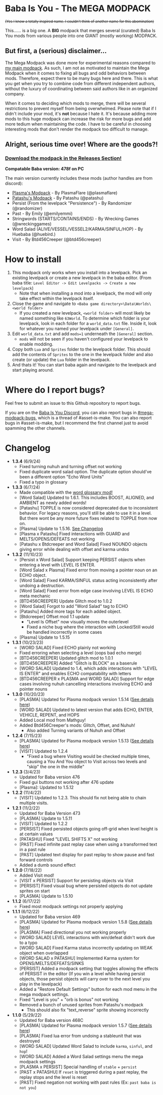 
# Baba Is You - The MEGA MODPACK

<sub>~~(Yes I know a totally inspired name. I couldn't think of another name for this abomination)~~<sub>


This...... is a big one. A **BIG** modpack that merges several (curated) Baba Is You mods from various people into one GIANT (mostly working) MODPACK.

## But first, a (serious) disclaimer...

The Mega Modpack was done more for experimental reasons compared to [my main modpack](https://github.com/PlasmaFlare/plasma-baba-mods). As such, I am not as motivated to maintain the Mega Modpack when it comes to fixing all bugs and odd behaviors between mods. Therefore, expect there to be many bugs here and there. This is what you get when you try to combine code from different independent authors, without the luxury of coordinating between said authors like in an organized company.

When it comes to deciding which mods to merge, there will be several restrictions to prevent myself from being overwhelmed. Please note that if I didn't include your mod, it's **not** because I hate it. It's because adding more mods to this huge modpack can increase the risk for more bugs and add more tedium when maintaining the code. I have to be careful in choosing interesting mods that don't render the modpack too difficult to manage.


## Alright, serious time over! Where are the goods?!
### [Download the modpack in the Releases Section!](https://github.com/PlasmaFlare/baba-mega-modpack/releases)

**Compatable Baba version: 478f on PC**


The main version currently includes these mods (author handles are from discord):

- [Plasma's Modpack](https://github.com/PlasmaFlare/plasma-baba-mods) - By PlasmaFlare (@plasmaflare)
- [Patashu's Modpack](https://github.com/Patashu/Baba-is-You-Pata-Redux-Mods) - By Patashu (@patashu)
- Persist (From the levelpack "Persistence") - By Randomizer (@randomizer)
- Past - By Emily (@emilyemmi)
- Stringwords (STARTS/CONTAINS/ENDS) - By Wrecking Games (@wreckinggames)
- Word Salad (ALIVE/VESSEL/VESSEL2/KARMA/SINFUL/HOP) - By Huebaba (@huebird.)
- Visit - By Btd456Creeper (@btd456creeper)

# How to install
1. This modpack only works when you install into a levelpack. Pick an existing levelpack or create a new levelpack in the baba editor. (From baba title: `Level Editor -> Edit Levelpacks -> Create a new levelpack`)
    - Note that when installing a mod into a levelpack, the mod will only take effect within the levelpack itself.
2. Close the game and navigate to `<Baba game directory>\Data\Worlds\<world folder>`
    - If you created a new levelpack, `<world folder>` will most likely be named something like `63World`. To determine which folder is your levelpack, look in each folder for a `world_data.txt` file. Inside it, look for whatever you named your levelpack under `[General]`.
3. Edit `world_data.txt` and add `mods=1` underneath the `[General]` section.
    - `mods` will not be seen if you haven't configured your levelpack to enable modding.
4. Copy both `Lua` and `Sprites` folder to the levelpack folder. This should add the contents of `Sprites` to the one in the levelpack folder and also create (or update) the `Lua` folder in the levelpack.
5. And thats it! You can start baba again and navigate to the levelpack and start playing around.

# Where do I report bugs?
Feel free to submit an issue to this Github repository to report bugs.


If you are on the [Baba Is You Discord](https://discord.gg/GGbUUse), you can also report bugs in [#mega-modpack-bugs](https://discord.com/channels/556333985882439680/971375736713773076), which is a thread of #asset-is-make. You can also report bugs in #asset-is-make, but I recommend the first channel just to avoid spamming the other channels.



# Changelog
- **1.3.4** (6/9/24)
  - Fixed turning nuhuh and turning offset not working
  - Fixed duplicate word salad option. The duplicate option should've been a different option "Echo Word Units"
  - Fixed a typo in glossary
- **1.3.3** (6/7/24)
  - Made compatible with the [word glossary mod!](https://github.com/PlasmaFlare/baba-word-glossary)
  - [Word Salad] Updated to 1.6.1. This includes BOOST, ALIGNED, and AMBIENT as newly added words!
  - [Patashu] TOPPLE is now considered deprecated due to inconsistent behavior. For legacy reasons, you'll still be able to use it in a level. But there wont be any more future fixes related to TOPPLE from now on.
  - [Plasma] Update to 1.5.16. [See Changelog](https://github.com/PlasmaFlare/plasma-baba-mods/releases/tag/1.5.16)
  - [Plasma x Patashu] Fixed interactions with GUARD and MELTS/OPENS/DEFEATS not working
  - [Patashu x Btdcreeper and Word Salad] Fixed NOUNDO objects giving error while dealing with offset and karma undos
- **1.3.2** (11/10/23)
  - [Persist x Word Salad] Support keeping PERSIST objects when entering a level with LEVEL IS ENTER.
  - [Word Salad x Plasma] Fixed error from moving a pointer noun on an ECHO object.
  - [Word Salad] Fixed KARMA/SINFUL status acting inconsistently after undoing a destruction.
  - [Word Salad] Fixed error from edge case involving LEVEL IS ECHO meta mechanic
  - [BTD456CREEPER] Update Glitch mod to 1.0.2
  - [Word Salad] Forgot to add "Word Salad" tag to ECHO
  - [Patashu] Added more tags for each added object.
  - [Btdcreeper] Offset mod 1.1 update
    - "Level Is Offset" now visually moves the outerlevel
    - Fixed a niche bug where the interaction with Locked/Still would be handled incorrectly in some cases
  - [Plasma] Update to 1.5.15
- **1.3.1** (10/23/23)
  - [WORD SALAD] Fixed ECHO plainly not working
  - Fixed erroring when selecting a level (oops bad echo merge)
  - [BTD456CREEPER] Updated glitch mod to 1.0.1
  - [BTD456CREEPER] Added "Glitch is BLOCK" as a baserule
  - [WORD SALAD] Updated to 1.4, which adds interactions with "LEVEL IS ENTER" and enables ECHO compatability with letters
  - [BTD456CREEPER x PLASMA and WORD SALAD] Support for edge cases involving nuhuh cancelling interactions involving ECHO and pointer nouns
- **1.3.0** (10/20/23)
  - [PLASMA] Updated for Plasma modpack version 1.5.14 ([See details here](https://github.com/PlasmaFlare/plasma-baba-mods/releases/tag/1.5.14))
  - [WORD SALAD] Updated to latest version that adds ECHO, ENTER, VEHICLE, REPENT, and HOPS
  - Added Local mod from Mathguy!
  - Added Btd456Creeper's mods: Glitch, Offset, and Nuhuh!
    - Also added Turning variants of Nuhuh and Offset
- **1.2.4** (7/15/23)
  - [PLASMA] Updated for Plasma modpack version 1.5.13 ([See details here](https://github.com/PlasmaFlare/plasma-baba-mods/releases/tag/1.5.13))
  - [VISIT] Updated to 1.2.4
    - "Fixed a bug where Visiting would be checked multiple times, causing a You And You object to Visit across two levels and "skip" the one in the middle"
- **1.2.3** (3/4/23)
  - Updated for Baba version 476
  - Fixed gui buttons not working after 476 update
  - [Plasma]: Updated to 1.5.12
- **1.2.2** (11/4/22)
  - [VISIT] Updated to 1.2.3. This should fix not being able to chain multiple visits.
- **1.2.1** (11/2/22)
  - Updated for Baba Version 473
  - [PLASMA] Update to 1.5.11
  - [VISIT] Updated to 1.2.2
  - [PERSIST] Fixed persisted objects going off-grid when level height is at certain values
  - [PATASHU] Fixed "LEVEL SHIFTS X" not working
  - [PAST] Fixed infinite past replay case when using a transformed text in a past rule
  - [PAST] Updated text display for past replay to show pause and fast forward controls
  - Added a dumb sound effect
- **1.2.0** (7/18/22)
  - Added Visit mod!
  - [VISIT x PERSIST] Support for persisting objects via Visit
  - [PERSIST] Fixed visual bug where persisted objects do not update sprites on start
  - [PLASMA] Update to 1.5.10
- **1.1.2** (6/17/22)
  - Fixed most modpack settings not properly applying
- **1.1.1** (6/12/22)
  - Updated for Baba version 469
  - [PLASMA] Updated for Plasma modpack version 1.5.8 ([See details here](https://github.com/PlasmaFlare/plasma-baba-mods/releases/tag/1.5.8))
  - [PLASMA] Fixed directional you not working properly
  - [WORD SALAD] LEVEL interactions with win/defeat didn't work due to a typo
  - [WORD SALAD] Fixed Karma status incorrectly updating on WEAK object when overlapped
  - [WORD SALAD x PATASHU] Implemented Karma system for OPENS/MELTS/DEFEATS/SINKS
  - [PERSIST] Added a modpack setting that toggles allowing the effects of PERSIST in the editor (If you win a level while having persist objects, those persist objects will carry over to the next level you play in the levelpack)
  - Added a "Restore Default Settings" button for each mod menu in the mega modpack settings.
  - Fixed "Level is you" + "orb is bonus" not working
  - Removed a bunch of unused sprites from Patashu's modpack
    - This should also fix "text_reverse" sprite showing incorrectly
- **1.1.0** (5/29/22)
  - Updated for Baba version 468C
  - [PLASMA] Updated for Plasma modpack version 1.5.7 ([See details here](https://github.com/PlasmaFlare/plasma-baba-mods/releases/tag/1.5.7))
  - [PLASMA] Fixed lua error from undoing a stableunit that was destroyed
  - [WORD SALAD] Updated Word Salad to include `karma`, `sinful`, and `hop`!
  - [WORD SALAD] Added a Word Salad settings menu the mega modpack settings
  - [PLASMA x PERSIST] Special handling of `stable` + `persist`
  - [PAST x PATASHU] If `reset` is triggered during a past replay, the replay stops and the level is reset
  - [PAST] Fixed negation not working with past rules (Ex: `past baba is not you`)